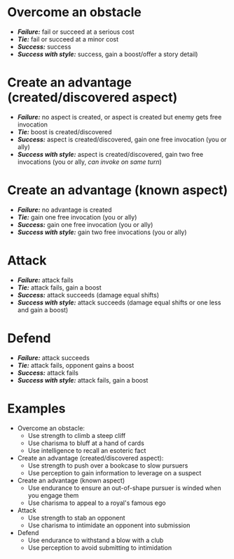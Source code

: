 # Overcome an obstacle

* ***Failure:*** fail or succeed at a serious cost
* ***Tie:*** fail or succeed at a minor cost
* ***Success:*** success
* ***Success with style:*** success, gain a boost/offer a story detail)

# Create an advantage (created/discovered aspect)

* ***Failure:*** no aspect is created, or aspect is created but enemy gets free invocation
* ***Tie:*** boost is created/discovered
* ***Success:*** aspect is created/discovered, gain one free invocation (you or ally)
* ***Success with style:*** aspect is created/discovered, gain two free invocations (you or ally, *can invoke on same turn*)

# Create an advantage (known aspect)

* ***Failure:*** no advantage is created
* ***Tie:*** gain one free invocation (you or ally)
* ***Success:*** gain one free invocation (you or ally)
* ***Success with style:*** gain two free invocations (you or ally)

# Attack

* ***Failure:*** attack fails
* ***Tie:*** attack fails, gain a boost
* ***Success:*** attack succeeds (damage equal shifts)
* ***Success with style:*** attack succeeds (damage equal shifts or one less and gain a boost)

# Defend

* ***Failure:*** attack succeeds
* ***Tie:*** attack fails, opponent gains a boost
* ***Success:*** attack fails
* ***Success with style:*** attack fails, gain a boost

# Examples

* Overcome an obstacle:
  * Use strength to climb a steep cliff
  * Use charisma to bluff at a hand of cards
  * Use intelligence to recall an esoteric fact
* Create an advantage (created/discovered aspect):
  * Use strength to push over a bookcase to slow pursuers
  * Use perception to gain information to leverage on a suspect
* Create an advantage (known aspect)
  * Use endurance to ensure an out-of-shape pursuer is winded when you engage them
  * Use charisma to appeal to a royal's famous ego
* Attack
  * Use strength to stab an opponent
  * Use charisma to intimidate an opponent into submission
* Defend
  * Use endurance to withstand a blow with a club
  * Use perception to avoid submitting to intimidation

